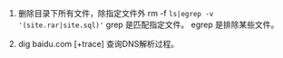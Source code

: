 1. 删除目录下所有文件，除指定文件外
rm -f `ls|egrep -v '(site.rar|site.sql)'`
grep 是匹配指定文件。
egrep 是排除某些文件。

2. dig baidu.com [+trace]
查询DNS解析过程。
